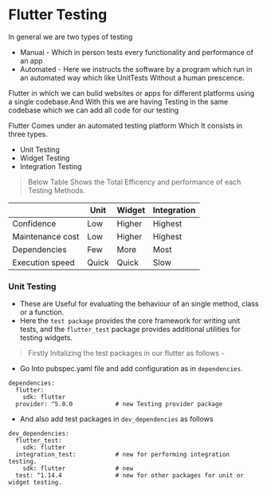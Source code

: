 # Flutter Testing 

In general we are two types of testing
* Manual - Which in person tests every functionality and performance of an app 
* Automated - Here we instructs the software by a program which run in an automated way which like UnitTests Without a human prescence.

Flutter in which we can bulid websites or apps for different platforms using a single codebase.And With this we are having Testing in the same codebase which we can add all code for our testing

Flutter Comes under an automated testing platform Which It consists in three types.
* Unit Testing
* Widget Testing
* Integration Testing

> Below Table Shows the Total Efficency and performance of each Testing Methods.

|                   | Unit          | Widget        | Integration |
| -------------     | ------------- | ------------- | ------------- |
| Confidence        | Low           | Higher        | Highest  |
| Maintenance cost  | Low           | Higher        | Highest  |
| Dependencies      | Few           | More          | Most  |
| Execution speed   | Quick         | Quick         | Slow  |

### Unit Testing
* These are Useful for evaluating the behaviour of an single method, class or a function.
* Here the `test package` provides the core framework for writing unit tests, and the `flutter_test` package provides additional utilities for testing widgets. 
> Firstly Initalizing the test packages in our flutter as follows -
* Go Into pubspec.yaml file and add configuration as in `dependencies`.
```
dependencies:
  flutter:
    sdk: flutter
  provider: ^5.0.0            # new Testing provider package 
```
* And also add test packages in  `dev_dependencies` as follows
```
dev_dependencies:
  flutter_test:
    sdk: flutter
  integration_test:           # new for performing integration testing.
    sdk: flutter              # new
  test: ^1.14.4               # new for other packages for unit or widget testing.
```




